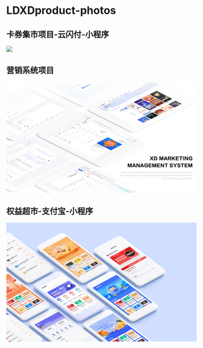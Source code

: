 # LDXDproduct-photos

## 卡券集市项目-云闪付-小程序
![](卡券集市效果图.png)


## 营销系统项目
![](XD.png)


## 权益超市-支付宝-小程序
![](权益超市.jpg)